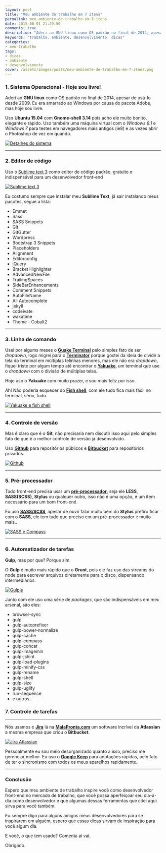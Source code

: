 ```yaml
---
layout: post
title: "Meu ambiente de trabalho em 7 itens"
permalink: meu-ambiente-de-trabalho-em-7-itens
date: 2015-08-01 21:29:50
comments: true
description: "Aderi ao GNU linux como OS padrão no final de 2014, apesar de usá-lo desde 2009."
keywords: "trabalho, ambiente, desenvolvimento, dicas"
categories:
- meu-trabalho
tags:
- dicas
- ambiente
- desenvolvimento
cover: /assets/images/posts/meu-ambiente-de-trabalho-em-7-itens.png
---
```


### 1. Sistema Operacional - Hoje sou livre!

Aderi ao **GNU linux** como OS padrão no final de 2014, apesar de usá-lo desde 2009.  Eu era amarrado ao Windows por causa do pacote Adobe, mas hoje sou livre.

Uso **Ubuntu 15.04** com **Gnome-shell 3.14** pois acho ele muito bonito, elegante e rápido. Uso também uma máquina virtual com o *Windows 8.1* e *Windows 7* para testes em navegadores mais antigos (ie8) e as vezes abrir o Photoshop de vez em quando.

<a href="/assets/images/posts/meu-ambiente-de-trabalho-detalhes-do-sistema.png" class="swipebox" rel="gallery" title="{{ page.title }}">
  <img src="/assets/images/posts/meu-ambiente-de-trabalho-detalhes-do-sistema.png" alt="Detalhes do sistema">
</a>

***

### 2. Editor de código

Uso o [Sublime text 3](http://www.sublimetext.com/3) como editor de código padrão, gratuito e indispensável para um desenvolvedor front-end

<a href="/assets/images/posts/meu-ambiente-sublime-text-3.png" class="swipebox" rel="gallery" title="{{ page.title }}">
  <img src="/assets/images/posts/meu-ambiente-sublime-text-3.png" alt="Sublime text 3">
</a>

Eu costumo sempre que instalar meu **Sublime Text**, já sair instalando meus pacotes, segue a lista:

  - Emmet
  - Sass
  - SASS Snippets
  - Git
  - GitGutter
  - Wordpress
  - Bootstrap 3 Snippets
  - Placeholders
  - Alignment
  - Editorconfig
  - jQuery
  - Bracket Highlighter
  - AdvancedNewFile
  - TrailingSpaces
  - SideBarEnhancements
  - Comment Snippets
  - AutoFileName
  - All Autocomplete
  - jekyll
  - codeivate
  - wakatime
  - Theme - Cobalt2

***

### 3. Linha de comando

Usei por algums meses o **[Guake Terminal](http://guake.org/)** pelo simples fato de ser *dropdown*, logo migrei para o **[Terminator](http://gnometerminator.blogspot.com.br/p/introduction.html)** porque gostei da ideia de dividir a tela do terminal em múltiplas telinhas menores, mas ele não era *dropdown*, fiquei triste por algum tempo até encontrar o **[Yakuake](http://kde-apps.org/content/show.php?content=29153)**, um terminal que use o *dropdown* com o divisão de múltiplas telas.

Hoje uso o **Yakuake** com muito prazer, e sou mais feliz por isso.

Ah! Não poderia esquecer do **[Fish shell](http://fishshell.com/)**, com ele tudo fica mais fácil no terminal, sério, tudo.

<a href="/assets/images/posts/meu-ambiente-linha-de-comando-yakuake-fish-shell.png" class="swipebox" rel="gallery" title="{{ page.title }}">
  <img src="/assets/images/posts/meu-ambiente-linha-de-comando-yakuake-fish-shell.png" alt="Yakuake e fish shell">
</a>

***

### 4. Controle de versão

Mas é claro que é o **Git**, não precisaria nem discutir isso aqui pelo simples fato de que é o melhor controle de versão já desenvolvido.

Uso **[Github](http://github.com/nandomoreirame)** para repositórios públicos e **[Bitbucket](https://bitbucket.org/)** para repositórios privados.

<a href="/assets/images/posts/meu-ambiente-github.jpg" class="swipebox" rel="gallery" title="{{ page.title }}">
  <img src="/assets/images/posts/meu-ambiente-github.jpg" alt="Github">
</a>

***

### 5. Pré-processador

Todo front-end precisa usar um **[pré-processador](https://goo.gl/G79yVN)**, seja ele **LESS**, **SASS(SCSS)**, **Stylus** ou qualquer outro, isso não é uma opção, é um item necessário para um bom front-end.

Eu uso **[SASS/SCSS](http://sass-lang.com/)**, apesar de ouvir falar muito bem do **Stylus** prefiro ficar com o **SASS**, ele tem tudo que preciso em um pré-processador e muito mais..

<a href="/assets/images/posts/meu-ambiente-sass-compass.jpg" class="swipebox" rel="gallery" title="{{ page.title }}">
  <img src="/assets/images/posts/meu-ambiente-sass-compass.jpg" alt="SASS e Compass">
</a>

***

### 6. Automatizador de tarefas

**Gulp**, mas por que? Porque sim.

O **Gulp** é muito mais rápido que o **Grunt**, pois ele faz uso das streams do node para escrever arquivos diretamente para o disco, dispensando intermediários.

<a href="/assets/images/posts/meu-ambiente-gulpjs.png" class="swipebox" rel="gallery" title="{{ page.title }}">
  <img src="/assets/images/posts/meu-ambiente-gulpjs.png" alt="Gulpjs">
</a>

Junto com ele uso uma série de *packages*, que são indispensáveis em meu arsenal, são eles:

  - browser-sync
  - gulp
  - gulp-autoprefixer
  - gulp-bower-normalize
  - gulp-cache
  - gulp-compass
  - gulp-concat
  - gulp-imagemin
  - gulp-jshint
  - gulp-load-plugins
  - gulp-minify-css
  - gulp-rename
  - gulp-shell
  - gulp-size
  - gulp-uglify
  - run-sequence
  - e outros..

### 7. Controle de tarefas

***

Nós usamos o **[Jira](https://www.atlassian.com/software/jira)** lá na **[MalaPronta.com](http://www.malapronta.com.br)** um software incrível da **Atlassian** a mesma empresa que criou o **Bitbucket**.

<a href="/assets/images/posts/meu-ambiente-jira.png" class="swipebox" rel="gallery" title="{{ page.title }}">
  <img src="/assets/images/posts/meu-ambiente-jira.png" alt="Jira Atlassian">
</a>

Pessoalmente eu sou meio desorganizado quanto a isso, preciso me gerenciar melhor. Eu uso o **[Google Keep](https://keep.google.com/)** para anotações rápidas, pelo fato de ter o sincronismo com todos os meus aparelhos rapidamente.

***

### Conclusão

Espero que meu ambiente de trabalho inspire você como desenvolvedor front-end no mercado de trabalho, que vocẽ possa aperfeiçoar seu dia-a-dia como desenvolvedor e que algumas dessas ferramentas que citei aqui sirva para você também.

Eu sempre digo para alguns amigos meus desenvolvedores para se inspirarem em alguém, espero que essas dicas sirvam de inspiração para você algum dia.

E você, o que tem usado? Comenta ai vai.

Obrigado.
